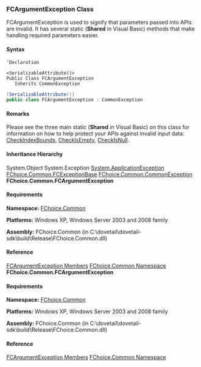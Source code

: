 ### FCArgumentException Class

FCArgumentException is used to signify that parameters passed into APIs are invalid. It has several static (**Shared** in Visual Basic) methods that make handling required parameters easier.

#### Syntax

```vbnet
'Declaration

<SerializableAttribute()>
Public Class FCArgumentException
   Inherits CommonException
```

```csharp
[SerializableAttribute()]
public class FCArgumentException : CommonException
```

#### Remarks

Please see the three main static (**Shared** in Visual Basic) on this class for information on how to help protect your APIs against invalid input data: [CheckIndexBounds](FChoice.Common~FChoice.Common.FCArgumentException~CheckIndexBounds.md), [CheckIsEmpty](FChoice.Common~FChoice.Common.FCArgumentException~CheckIsEmpty.md), [CheckIsNull](FChoice.Common~FChoice.Common.FCArgumentException~CheckIsNull.md).

#### Inheritance Hierarchy

System.Object
System.Exception
[System.ApplicationException](#)
[FChoice.Common.FCExceptionBase](FChoice.Common~FChoice.Common.FCExceptionBase.md)
[FChoice.Common.CommonException](FChoice.Common~FChoice.Common.CommonException.md)
**FChoice.Common.FCArgumentException**

#### Requirements

**Namespace:** [FChoice.Common](FChoice.Common~FChoice.Common_namespace.md)

**Platforms:** Windows XP, Windows Server 2003 and 2008 family

**Assembly:** FChoice.Common (in C:\\dovetail\\dovetail-sdk\\build\\Release\\FChoice.Common.dll)

#### Reference

[FCArgumentException Members](FChoice.Common~FChoice.Common.FCArgumentException_members.md)
[FChoice.Common Namespace](FChoice.Common~FChoice.Common_namespace.md)
**FChoice.Common.FCArgumentException**

#### Requirements

**Namespace:** [FChoice.Common](FChoice.Common~FChoice.Common_namespace.md)

**Platforms:** Windows XP, Windows Server 2003 and 2008 family

**Assembly:** FChoice.Common (in C:\\dovetail\\dovetail-sdk\\build\\Release\\FChoice.Common.dll)

#### Reference

[FCArgumentException Members](FChoice.Common~FChoice.Common.FCArgumentException_members.md)
[FChoice.Common Namespace](FChoice.Common~FChoice.Common_namespace.md)

